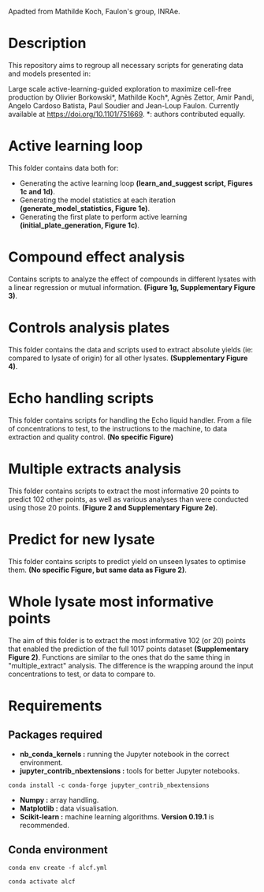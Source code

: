 Apadted from Mathilde Koch, Faulon's group, INRAe.

# Description

This repository aims to regroup all necessary scripts for generating data and models presented in:

Large scale active-learning-guided exploration to maximize cell-free production by Olivier Borkowski*, Mathilde Koch*, Agnès Zettor, Amir Pandi, Angelo Cardoso Batista, Paul Soudier and Jean-Loup Faulon. Currently available at https://doi.org/10.1101/751669. *: authors contributed equally.

# Active learning loop

This folder contains data both for: 
- Generating the active learning loop **(learn_and_suggest script, Figures 1c and 1d)**.
- Generating the model statistics at each iteration **(generate_model_statistics, Figure 1e)**.
- Generating the first plate to perform active learning **(initial_plate_generation, Figure 1c)**.

# Compound effect analysis

Contains scripts to analyze the effect of compounds in different lysates with a linear regression or mutual information. **(Figure 1g, Supplementary Figure 3)**.

# Controls analysis plates

This folder contains the data and scripts used to extract absolute yields (ie: compared to lysate of origin) for all other lysates. **(Supplementary Figure 4)**.

# Echo handling scripts

This folder contains scripts for handling the Echo liquid handler. From a file of concentrations to test, to the instructions to the machine, to data extraction and quality control. **(No specific Figure)**

# Multiple extracts analysis

This folder contains scripts to extract the most informative 20 points to predict 102 other points, as well as various analyses than were conducted using those 20 points. **(Figure 2 and Supplementary Figure 2e)**.

# Predict for new lysate

This folder contains scripts to predict yield on unseen lysates to optimise them. **(No specific Figure, but same data as Figure 2)**.

# Whole lysate most informative points

The aim of this folder is to extract the most informative 102 (or 20) points that enabled the prediction of the full 1017 points dataset **(Supplementary Figure 2)**. Functions are similar to the ones that do the same thing in "multiple_extract" analysis. The difference is the wrapping around the input concentrations to test, or data to compare to.

# Requirements

## Packages required

- **nb_conda_kernels :** running the Jupyter notebook in the correct environment.
- **jupyter_contrib_nbextensions :** tools for better Jupyter notebooks.
~~~
conda install -c conda-forge jupyter_contrib_nbextensions
~~~
- **Numpy :** array handling.
- **Matplotlib :** data visualisation.
- **Scikit-learn :** machine learning algorithms. **Version 0.19.1** is recommended.

## Conda environment

~~~
conda env create -f alcf.yml
~~~

~~~
conda activate alcf
~~~